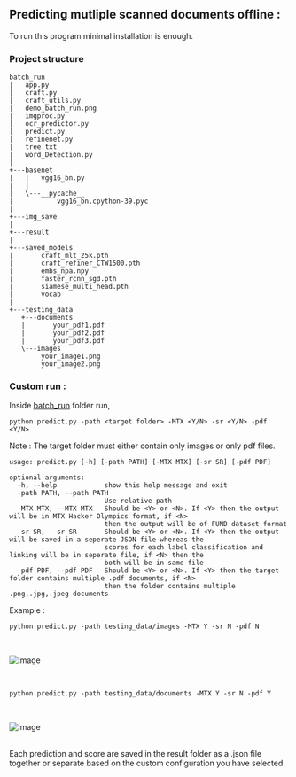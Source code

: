 ## Predicting mutliple scanned documents offline :
To run this program minimal installation is enough.
### Project structure
```
batch_run
|   app.py
|   craft.py
|   craft_utils.py
|   demo_batch_run.png
|   imgproc.py
|   ocr_predictor.py
|   predict.py
|   refinenet.py
|   tree.txt
|   word_Detection.py
|   
+---basenet
|   |   vgg16_bn.py
|   |   
|   \---__pycache__
|           vgg16_bn.cpython-39.pyc
|           
+---img_save
|       
+---result
|       
+---saved_models
|       craft_mlt_25k.pth
|       craft_refiner_CTW1500.pth
|       embs_npa.npy
|       faster_rcnn_sgd.pth
|       siamese_multi_head.pth
|       vocab
|       
+---testing_data
   +---documents
   |       your_pdf1.pdf
   |       your_pdf2.pdf
   |       your_pdf3.pdf
   \---images
        your_image1.png
        your_image2.png

```
### Custom run :
Inside [batch_run](https://github.com/FrozenWolf-Cyber/OCR/tree/master/batch_run) folder run,
```shell
python predict.py -path <target folder> -MTX <Y/N> -sr <Y/N> -pdf <Y/N>
```
Note : The target folder must either contain only images or only pdf files.
```
usage: predict.py [-h] [-path PATH] [-MTX MTX] [-sr SR] [-pdf PDF]

optional arguments:
  -h, --help            show this help message and exit
  -path PATH, --path PATH
                        Use relative path
  -MTX MTX, --MTX MTX   Should be <Y> or <N>. If <Y> then the output will be in MTX Hacker Olympics format, if <N>
                        then the output will be of FUND dataset format
  -sr SR, --sr SR       Should be <Y> or <N>. If <Y> then the output will be saved in a seperate JSON file whereas the
                        scores for each label classification and linking will be in seperate file, if <N> then the
                        both will be in same file
  -pdf PDF, --pdf PDF   Should be <Y> or <N>. If <Y> then the target folder contains multiple .pdf documents, if <N>
                        then the folder contains multiple .png,.jpg,.jpeg documents
```
Example :<br>

```python predict.py -path testing_data/images -MTX Y -sr N -pdf N```

<br>

![image](https://user-images.githubusercontent.com/57902078/148266764-3430e302-85f8-4770-81df-02c64b15817d.png)

<br>

```python predict.py -path testing_data/documents -MTX Y -sr N -pdf Y```

<br>

![image](https://user-images.githubusercontent.com/57902078/148270237-984a629b-b4ee-49b5-a1e5-3dc59a306c69.png)

<br>
Each prediction and score are saved in the result folder as a .json file together or separate based on the custom configuration you have selected.
